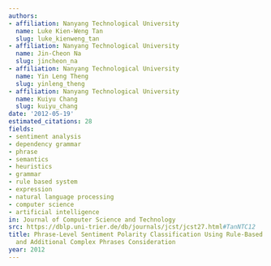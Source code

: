 ```yaml
---
authors:
- affiliation: Nanyang Technological University
  name: Luke Kien-Weng Tan
  slug: luke_kienweng_tan
- affiliation: Nanyang Technological University
  name: Jin-Cheon Na
  slug: jincheon_na
- affiliation: Nanyang Technological University
  name: Yin Leng Theng
  slug: yinleng_theng
- affiliation: Nanyang Technological University
  name: Kuiyu Chang
  slug: kuiyu_chang
date: '2012-05-19'
estimated_citations: 28
fields:
- sentiment analysis
- dependency grammar
- phrase
- semantics
- heuristics
- grammar
- rule based system
- expression
- natural language processing
- computer science
- artificial intelligence
in: Journal of Computer Science and Technology
src: https://dblp.uni-trier.de/db/journals/jcst/jcst27.html#TanNTC12
title: Phrase-Level Sentiment Polarity Classification Using Rule-Based Typed Dependencies
  and Additional Complex Phrases Consideration
year: 2012
---
```

